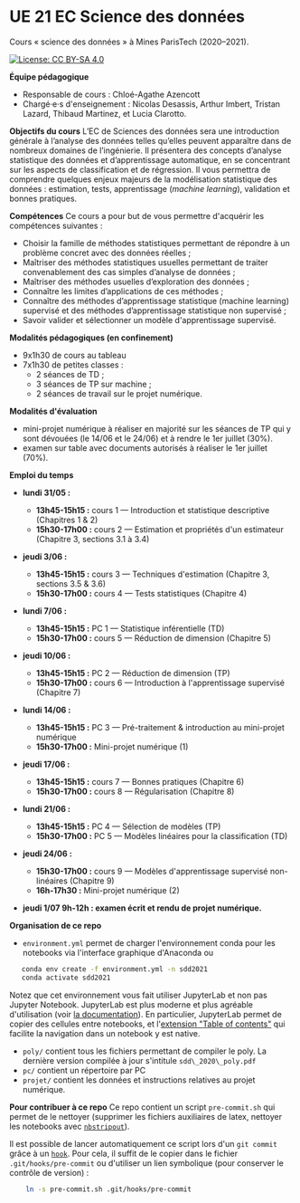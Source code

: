 # UE 21 EC Science des données
Cours « science des données » à Mines ParisTech (2020­–2021). 

[![License: CC BY-SA 4.0](https://img.shields.io/badge/License-CC%20BY--SA%204.0-lightgrey.svg)](http://creativecommons.org/licenses/by-sa/4.0/)

__Équipe pédagogique__
* Responsable de cours : Chloé-Agathe Azencott
* Chargé·e·s d'enseignement : Nicolas Desassis, Arthur Imbert, Tristan Lazard, Thibaud Martinez, et Lucia Clarotto.

__Objectifs du cours__
L’EC de Sciences des données sera une introduction générale à l’analyse des données telles qu’elles peuvent apparaître dans de nombreux domaines de l’ingénierie. Il présentera des concepts d’analyse statistique des données et d’apprentissage automatique, en se concentrant sur les aspects de classification et de régression. Il vous permettra de comprendre quelques enjeux majeurs de la modélisation statistique des données : estimation, tests, apprentissage (_machine learning_), validation et bonnes pratiques. 

__Compétences__
Ce cours a pour but de vous permettre d'acquérir les compétences suivantes :
* Choisir la famille de méthodes statistiques permettant de répondre à un problème concret avec des données réelles ;
* Maîtriser des méthodes statistiques usuelles permettant de traiter convenablement des cas simples d’analyse de données ;
* Maîtriser des méthodes usuelles d’exploration des données ;
* Connaître les limites d’applications de ces méthodes ;
* Connaître des méthodes d’apprentissage statistique (machine learning) supervisé et des méthodes d’apprentissage statistique non supervisé ;
* Savoir valider et sélectionner un modèle d'apprentissage supervisé.

__Modalités pédagogiques (en confinement)__
* 9x1h30 de cours au tableau 
* 7x1h30 de petites classes : 
  * 2 séances de TD ;
  * 3 séances de TP sur machine ;
  * 2 séances de travail sur le projet numérique.

__Modalités d'évaluation__
* mini-projet numérique à réaliser en majorité sur les séances de TP qui y sont dévouées (le 14/06 et le 24/06) et à rendre le 1er juillet (30%).
* examen sur table avec documents autorisés à réaliser le 1er juillet (70%).

__Emploi du temps__
* __lundi 31/05 :__ 
  * __13h45-15h15 :__ cours 1 — Introduction et statistique descriptive (Chapitres 1 & 2)
  * __15h30-17h00 :__ cours 2 — Estimation et propriétés d'un estimateur (Chapitre 3, sections 3.1 à 3.4)

* __jeudi 3/06 :__
  * __13h45-15h15 :__ cours 3 — Techniques d'estimation (Chapitre 3, sections 3.5 & 3.6)
  * __15h30-17h00 :__ cours 4 — Tests statistiques (Chapitre 4)

* __lundi 7/06 :__
  * __13h45-15h15 :__ PC 1 — Statistique inférentielle (TD)
  * __15h30-17h00 :__ cours 5 — Réduction de dimension (Chapitre 5)

* __jeudi 10/06 :__
  * __13h45-15h15 :__ PC 2 — Réduction de dimension (TP)
  * __15h30-17h00 :__ cours 6 — Introduction à l'apprentissage supervisé (Chapitre 7)

* __lundi 14/06 :__
  * __13h45-15h15 :__ PC 3 — Pré-traitement & introduction au mini-projet numérique
  * __15h30-17h00 :__ Mini-projet numérique (1)

* __jeudi 17/06 :__
  * __13h45-15h15 :__ cours 7 — Bonnes pratiques (Chapitre 6)
  * __15h30-17h00 :__ cours 8 — Régularisation (Chapitre 8)

* __lundi 21/06 :__
  * __13h45-15h15 :__ PC 4 — Sélection de modèles (TP)
  * __15h30-17h00 :__ PC 5 — Modèles linéaires pour la classification (TD)

* __jeudi 24/06 :__
  * __15h30-17h00 :__ cours 9 — Modèles d'apprentissage supervisé non-linéaires (Chapitre 9) 
  * __16h-17h30 :__ Mini-projet numérique (2)

* __jeudi 1/07 9h-12h : examen écrit et rendu de projet numérique.__

__Organisation de ce repo__
* `environment.yml` permet de charger l'environnement conda pour les notebooks via l'interface graphique d'Anaconda ou 
```bash
   conda env create -f environment.yml -n sdd2021
   conda activate sdd2021
```
Notez que cet environnement vous fait utiliser JupyterLab et non pas Jupyter Notebook. JupyterLab est plus moderne et plus agréable d'utilisation (voir [la documentation](https://jupyterlab.readthedocs.io/en/stable/)). En particulier, JupyterLab permet de copier des cellules entre notebooks, et l'[extension "Table of contents"](https://github.com/jupyterlab/jupyterlab-toc/blob/master/toc.gif) qui facilite la navigation dans un notebook y est native.
* `poly/` contient tous les fichiers permettant de compiler le poly. La dernière version compilée à jour s'intitule `sdd\_2020\_poly.pdf`
* `pc/` contient un répertoire par PC
* `projet/` contient les données et instructions relatives au projet numérique.

__Pour contribuer à ce repo__
Ce repo contient un script `pre-commit.sh` qui permet de le nettoyer (supprimer les fichiers auxiliaires de latex, nettoyer les notebooks avec [`nbstripout`](https://pypi.org/project/nbstripout/)).

Il est possible de lancer automatiquement ce script lors d'un `git commit` grâce à un [`hook`](https://githooks.com/). Pour cela, il suffit de le copier dans le fichier `.git/hooks/pre-commit` ou d'utiliser un lien symbolique (pour conserver le contrôle de version) :
```bash
    ln -s pre-commit.sh .git/hooks/pre-commit
```

